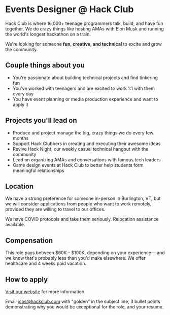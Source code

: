 # Events Designer @ Hack Club

Hack Club is where 16,000+ teenage programmers talk, build, and have fun together. We do crazy things like hosting AMAs with Elon Musk and running the world's longest hackathon on a train.

We're looking for someone **fun, creative, and technical** to excite and grow the community.

## Couple things about you

- You're passionate about building technical projects and find tinkering fun
- You've worked with teenagers and are excited to work 1:1 with them every day
- You have event planning or media production experience and want to apply it

## Projects you'll lead on

- Produce and project manage the big, crazy things we do every few months
- Support Hack Clubbers in creating and executing their awesome ideas
- Revive Hack Night, our weekly casual technical hangout with the community
- Lead on organizing AMAs and conversations with famous tech leaders
- Game design events at Hack Club to better help students form meaningful relationships

## Location

We have a strong preference for someone in-person in Burlington, VT, but we will consider applications from people who want to work remotely, provided they are willing to travel to our offices.

We have COVID protocols and take them seriously. Relocation assistance available.

## Compensation

This role pays between $60K - $100K, depending on your experience— and we know that's probably less than you'd make elsewhere. We offer healthcare and 4 weeks paid vacation.

## How to apply

[Visit our website](https://hackclub.com/jobs/events-designer/) for more information.

Email <jobs@hackclub.com> with "golden" in the subject line, 3 bullet points demonstrating why you would be exceptional for the role, and your resume.
